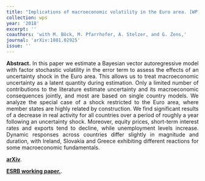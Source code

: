 ```yaml
---
title: "Implications of macroeconomic volatility in the Euro area. [WP](https://arxiv.org/abs/1801.02925)"
collection: wps
year: '2018'
excerpt: ''
coauthors: 'with M. Böck, M. Pfarrhofer, A. Stelzer, and G. Zens,' 
journal: 'arXiv:1801.02925'
issue: ''
---
```

<p align="justify"> <b>Abstract.</b> In this paper we estimate a Bayesian vector autoregressive model with factor stochastic volatility in the error term to assess the effects of an uncertainty shock in the Euro area. This allows us to treat macroeconomic uncertainty as a latent quantity during estimation. Only a limited number of contributions to the literature estimate uncertainty and its macroeconomic consequences jointly, and most are based on single country models. We analyze the special case of a shock restricted to the Euro area, where member states are highly related by construction. We find significant results of a decrease in real activity for all countries over a period of roughly a year following an uncertainty shock. Moreover, equity prices, short-term interest rates and exports tend to decline, while unemployment levels increase. Dynamic responses across countries differ slightly in magnitude and duration, with Ireland, Slovakia and Greece exhibiting different reactions for some macroeconomic fundamentals.
</p>

[**arXiv**](https://arxiv.org/abs/1801.02925).

[**ESRB working paper.**](https://www.esrb.europa.eu/pub/pdf/wp/esrb.wp80.en.pdf).
